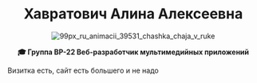 <div align="center">

# Хавратович Алина Алексеевна

![99px_ru_animacii_39531_chashka_chaja_v_ruke](https://github.com/user-attachments/assets/948ad3a8-983c-47d7-bbc0-913bca06abf7)

**🎓 Группа ВР-22 Веб-разработчик мультимедийных приложений**
</div>
Визитка есть, сайт есть большего и не надо
